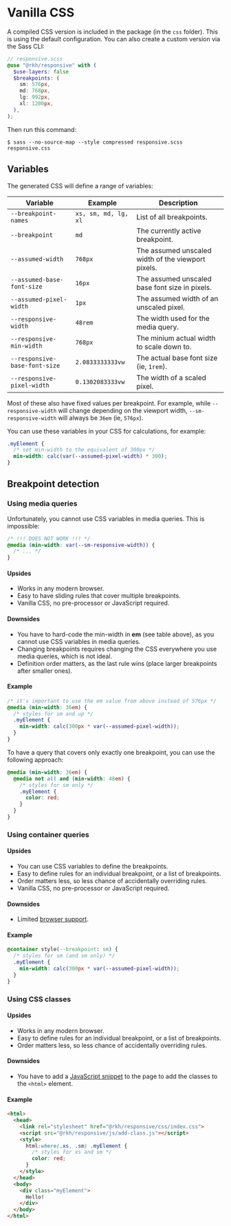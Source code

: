 # Vanilla CSS

A compiled CSS version is included in the package (in the `css` folder). This is using the default configuration. You can also create a custom version via the Sass CLI:

``` scss
// responsive.scss
@use "@rkh/responsive" with (
  $use-layers: false
  $breakpoints: (
    sm: 576px,
    md: 768px,
    lg: 992px,
    xl: 1200px,
  ),
);
```

Then run this command:

``` console
$ sass --no-source-map --style compressed responsive.scss responsive.css
```

## Variables

The generated CSS will define a range of variables:

 Variable                     | Example              | Description
------------------------------|----------------------|---------------------------------
 `--breakpoint-names`         | `xs, sm, md, lg, xl` | List of all breakpoints.
 `--breakpoint`               | `md`                 | The currently active breakpoint.
 `--assumed-width`            | `768px`              | The assumed unscaled width of the viewport pixels.
 `--assumed-base-font-size`   | `16px`               | The assumed unscaled base font size in pixels.
 `--assumed-pixel-width`      | `1px`                | The assumed width of an unscaled pixel.
 `--responsive-width`         | `48rem`              | The width used for the media query.
 `--responsive-min-width`     | `768px`              | The minium actual width to scale down to.
 `--responsive-base-font-size`| `2.0833333333vw`     | The actual base font size (ie, `1rem`).
 `--responsive-pixel-width`   | `0.1302083333vw`     | The width of a scaled pixel.

Most of these also have fixed values per breakpoint. For example, while `--responsive-width` will change depending on the viewport width, `--sm-responsive-width` will always be `36em` (ie, `576px`).

You can use these variables in your CSS for calculations, for example:

``` css
.myElement {
  /* set min-width to the equivalent of 300px */
  min-width: calc(var(--assumed-pixel-width) * 300);
}
```

## Breakpoint detection

### Using media queries

Unfortunately, you cannot use CSS variables in media queries. This is impossible:
  
``` css
/* !!! DOES NOT WORK !!! */
@media (min-width: var(--sm-responsive-width)) {
  /* ... */
}
```

#### Upsides

* Works in any modern browser.
* Easy to have sliding rules that cover multiple breakpoints.
* Vanilla CSS, no pre-processor or JavaScript required.

#### Downsides

* You have to hard-code the min-width in **em** (see table above), as you cannot use CSS variables in media queries.
* Changing breakpoints requires changing the CSS everywhere you use media queries, which is not ideal.
* Definition order matters, as the last rule wins (place larger breakpoints after smaller ones).

#### Example

``` css
/* it's important to use the em value from above instead of 576px */
@media (min-width: 36em) {
  /* styles for sm and up */
  .myElement {
    min-width: calc(300px * var(--assumed-pixel-width));
  }
}
```

To have a query that covers only exactly one breakpoint, you can use the following approach:

``` css
@media (min-width: 36em) {
  @media not all and (min-width: 48em) {
    /* styles for sm only */
    .myElement {
      color: red;
    }
  }
}
```

### Using container queries

#### Upsides

* You can use CSS variables to define the breakpoints.
* Easy to define rules for an individual breakpoint, or a list of breakpoints.
* Order matters less, so less chance of accidentally overriding rules.
* Vanilla CSS, no pre-processor or JavaScript required.

#### Downsides

* Limited [browser support](https://developer.mozilla.org/en-US/docs/Web/CSS/@container#browser_compatibility).

#### Example

``` css
@container style(--breakpoint: sm) {
  /* styles for sm (and sm only) */
  .myElement {
    min-width: calc(300px * var(--assumed-pixel-width));
  }
}
```

### Using CSS classes

#### Upsides

* Works in any modern browser.
* Easy to define rules for an individual breakpoint, or a list of breakpoints.
* Order matters less, so less chance of accidentally overriding rules.

#### Downsides

* You have to add a [JavaScript snippet](js/add-class.js) to the page to add the classes to the `<html>` element.

#### Example

``` html
<html>
  <head>
    <link rel="stylesheet" href="@rkh/responsive/css/index.css">
    <script src="@rkh/responsive/js/add-class.js"></script>
    <style>
      html:where(.xs, .sm) .myElement {
        /* styles for xs and sm */
        color: red;
      }
    </style>
  </head>
  <body>
    <div class="myElement">
      Hello!
    </div>
  </body>
</html>
```
